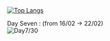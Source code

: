[![Top Langs](https://github-readme-stats.vercel.app/api/top-langs/?username=Wabtey&theme=dark&layout=compact)](https://github.com/anuraghazra/github-readme-stats)

Day Seven : (from 16/02 -> 22/02)  
![Day7/30](https://user-images.githubusercontent.com/73140258/155340671-270798ae-4c26-4f36-b92a-835dfbec07e4.gif)

<!--


List of Tutorial followed :

day one : https://www.youtube.com/watch?v=_05or04sGAo and https://www.youtube.com/watch?v=4-RoG6unETU
day two : https://www.youtube.com/watch?v=Zz1hbdYxak0
day three : https://www.youtube.com/watch?v=Hs5ecTs5NU8
day four : https://www.youtube.com/watch?v=w3lu-MvkNYc
day five : https://www.youtube.com/watch?v=ZHfNfHFxZEU
day sixe : https://www.youtube.com/watch?v=QCYtTx-N4UA
day seven : Toad skip from John Muir Laws (https://johnmuirlaws.com/how-to-draw-frogs/)
day eight : https://www.youtube.com/watch?v=WH2OpjmSeik (did on 23/02 close to skip it :o)
day nine : 
-->


<!-- ![roadTo30d](https://discord.com/channels/422025458083692564/943626080219193384/943655036947431434 "day1/30")
<img src="https://discord.com/channels/422025458083692564/943626080219193384/943655036947431434"
     alt="Day one/30"
     style="float: left; margin-right: 10px;" /> -->

<!--
**Wabtey/Wabtey** is a ✨ _special_ ✨ repository because its `README.md` (this file) appears on your GitHub profile.

Here are some ideas to get you started:

- 🔭 I’m currently working on ...
- 🌱 I’m currently learning ...
- 👯 I’m looking to collaborate on ...
- 🤔 I’m looking for help with ...
- 💬 Ask me about ...
- 📫 How to reach me: ...
- 😄 Pronouns: ...
- ⚡ Fun fact: ...
-->
